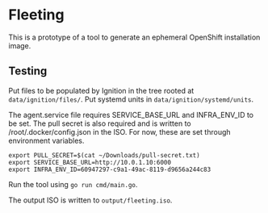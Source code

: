 Fleeting
========

This is a prototype of a tool to generate an ephemeral OpenShift installation
image.

Testing
-------

Put files to be populated by Ignition in the tree rooted at
`data/ignition/files/`. Put systemd units in `data/ignition/systemd/units`.

The agent.service file requires SERVICE_BASE_URL and INFRA_ENV_ID to be set.
The pull secret is also required and is written to /root/.docker/config.json in
the ISO.
For now, these are set through environment variables.

```shell
export PULL_SECRET=$(cat ~/Downloads/pull-secret.txt)
export SERVICE_BASE_URL=http://10.0.1.10:6000
export INFRA_ENV_ID=60947297-c9a1-49ac-8119-d9656a244c83
```

Run the tool using `go run cmd/main.go`.

The output ISO is written to `output/fleeting.iso`.
